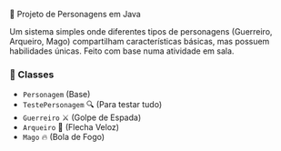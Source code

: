 📌 Projeto de Personagens em Java

Um sistema simples onde diferentes tipos de personagens (Guerreiro, Arqueiro, Mago) compartilham características básicas, mas possuem habilidades únicas. Feito com base numa atividade em sala.

### 🧩 Classes  
- `Personagem` (Base)  
- `TestePersonagem` 🔍 (Para testar tudo)  
- `Guerreiro` ⚔️ (Golpe de Espada)  
- `Arqueiro` 🏹 (Flecha Veloz)  
- `Mago` 🔥 (Bola de Fogo)
